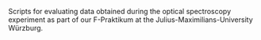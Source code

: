 Scripts for evaluating data obtained during the optical spectroscopy experiment as part of our F-Praktikum at the Julius-Maximilians-University Würzburg.
